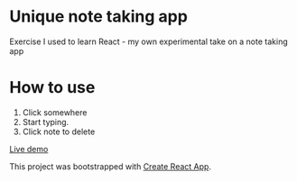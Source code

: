 # Unique note taking app

Exercise I used to learn React - my own experimental take on a note taking app

# How to use

1. Click somewhere
2. Start typing. 
3. Click note to delete

[Live demo](https://matthewthomsonnz.github.io/react-simple-bubble-app/)

This project was bootstrapped with [Create React App](https://github.com/facebook/create-react-app).
